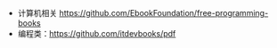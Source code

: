 <!--
 * @Author: 程英明
 * @Date: 2022-07-12 18:58:28
 * @LastEditTime: 2022-10-13 07:23:59
 * @LastEditors: 程英明
 * @Description: 
 * @FilePath: \doc-man\docs\other\freebook\github.md
 * QQ:504875043@qq.com
-->
- 计算机相关 https://github.com/EbookFoundation/free-programming-books
- 编程类：https://github.com/itdevbooks/pdf